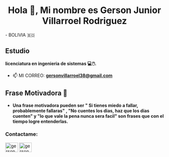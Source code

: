 <h1 align="center">Hola 👋, Mi nombre es Gerson Junior Villarroel Rodriguez</h1>
- BOLIVIA 🇧🇴

## Estudio 
 **licenciatura en ingenieria de sistemas 💻🖱️.**

-  📫 MI CORREO: **gersonvillarroel38@gmail.com**

## Frase Motivadora 💪
-  **Una frase motivadora pueden ser " Si tienes miedo a fallar, probablemente fallaras" , "No cuentes los dias, haz que los dias cuenten" y "lo que vale la pena nunca sera facil" son frases que con el tiempo logre entenderlas.**

<h3 align="left">Contactame:</h3>
<p align="left">
<a href="https://fb.com/gerson villarroel" target="blank"><img align="center" src="https://raw.githubusercontent.com/rahuldkjain/github-profile-readme-generator/master/src/images/icons/Social/facebook.svg" alt="gerson villarroel" height="30" width="40" /></a>
<a href="https://instagram.com/gerson.villarroel" target="blank"><img align="center" src="https://raw.githubusercontent.com/rahuldkjain/github-profile-readme-generator/master/src/images/icons/Social/instagram.svg" alt="gerson.villarroel" height="30" width="40" /></a>
</p>









































































































































































































































































